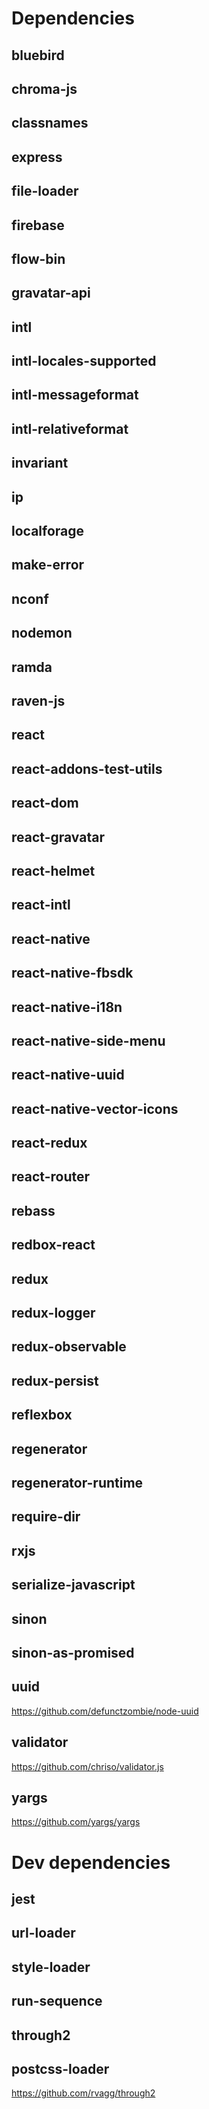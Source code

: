 
# Dependencies

## bluebird

## chroma-js

## classnames

## express

## file-loader

## firebase

## flow-bin

## gravatar-api

## intl

## intl-locales-supported

## intl-messageformat

## intl-relativeformat

## invariant

## ip



## localforage

## make-error

## nconf

## nodemon



## ramda

## raven-js

## react

## react-addons-test-utils

## react-dom

## react-gravatar

## react-helmet

## react-intl

## react-native

## react-native-fbsdk

## react-native-i18n

## react-native-side-menu

## react-native-uuid

## react-native-vector-icons

## react-redux

## react-router

## rebass

## redbox-react

## redux

## redux-logger

## redux-observable

## redux-persist

## reflexbox

## regenerator

## regenerator-runtime

## require-dir



## rxjs

## serialize-javascript

## sinon

## sinon-as-promised

## uuid

https://github.com/defunctzombie/node-uuid

## validator

https://github.com/chriso/validator.js

## yargs

https://github.com/yargs/yargs


# Dev dependencies

## jest

## url-loader

## style-loader

## run-sequence

## through2

## postcss-loader

https://github.com/rvagg/through2
